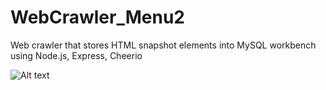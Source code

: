 # WebCrawler_Menu2
Web crawler that stores HTML snapshot elements into MySQL workbench using Node.js, Express, Cheerio

![Alt text](http://i1271.photobucket.com/albums/jj622/frederickchoe/3_zpsqespryjf.jpg "Completed Query")
